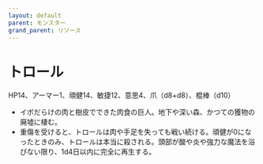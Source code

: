 ```yaml
---
layout: default
parent: モンスター
grand_parent: リソース
---
```


# トロール

HP14、アーマー1、頑健14、敏捷12、意思4、爪（d8+d8）、棍棒（d10）

- イボだらけの肉と樹皮でできた肉食の巨人。地下や深い森、かつての獲物の廃墟に棲む。
- 重傷を受けると、トロールは肉や手足を失っても戦い続ける。頑健が0になったときのみ、トロールは本当に殺される。頭部が酸や炎や強力な魔法を浴びない限り、1d4日以内に完全に再生する。
